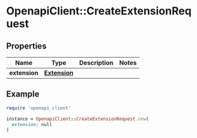 # OpenapiClient::CreateExtensionRequest

## Properties

| Name | Type | Description | Notes |
| ---- | ---- | ----------- | ----- |
| **extension** | [**Extension**](Extension.md) |  |  |

## Example

```ruby
require 'openapi_client'

instance = OpenapiClient::CreateExtensionRequest.new(
  extension: null
)
```

